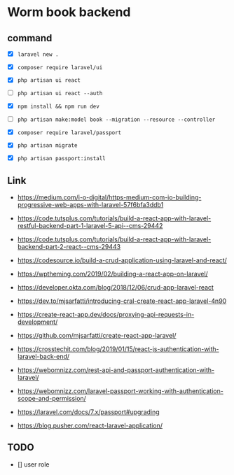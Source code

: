 # Worm book backend

## command

-   [x] `laravel new .`

-   [x] `composer require laravel/ui`
-   [x] `php artisan ui react`
-   [ ] `php artisan ui react --auth`
-   [x] `npm install && npm run dev`

-   [ ] `php artisan make:model book --migration --resource --controller`

-   [x] `composer require laravel/passport`
-   [x] `php artisan migrate`
-   [x] `php artisan passport:install`

## Link

-   https://medium.com/i-o-digital/https-medium-com-io-building-progressive-web-apps-with-laravel-57f6bfa3ddb1
-   https://code.tutsplus.com/tutorials/build-a-react-app-with-laravel-restful-backend-part-1-laravel-5-api--cms-29442
-   https://code.tutsplus.com/tutorials/build-a-react-app-with-laravel-backend-part-2-react--cms-29443
-   https://codesource.io/build-a-crud-application-using-laravel-and-react/
-   https://wptheming.com/2019/02/building-a-react-app-on-laravel/
-   https://developer.okta.com/blog/2018/12/06/crud-app-laravel-react
-   https://dev.to/mjsarfatti/introducing-cral-create-react-app-laravel-4n90
-   https://create-react-app.dev/docs/proxying-api-requests-in-development/
-   https://github.com/mjsarfatti/create-react-app-laravel/

-   https://crosstechit.com/blog/2019/01/15/react-js-authentication-with-laravel-back-end/
-   https://webomnizz.com/rest-api-and-passport-authentication-with-laravel/
-   https://webomnizz.com/laravel-passport-working-with-authentication-scope-and-permission/

-   https://laravel.com/docs/7.x/passport#upgrading

-   https://blog.pusher.com/react-laravel-application/

## TODO

-   [] user role
